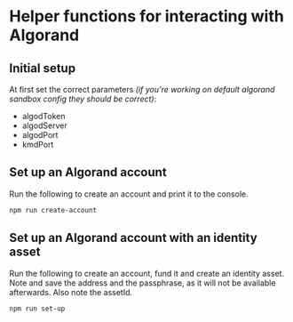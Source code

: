 # Helper functions for interacting with Algorand

## Initial setup

At first set the correct parameters _(if you're working on default algorand sandbox config they should be correct)_:

- algodToken
- algodServer
- algodPort
- kmdPort

## Set up an Algorand account

Run the following to create an account and print it to the console.

```bash
npm run create-account
```

## Set up an Algorand account with an identity asset

Run the following to create an account, fund it and create an identity asset. Note and save the address and the passphrase, as it will not be available afterwards. Also note the assetId.

```bash
npm run set-up
```
